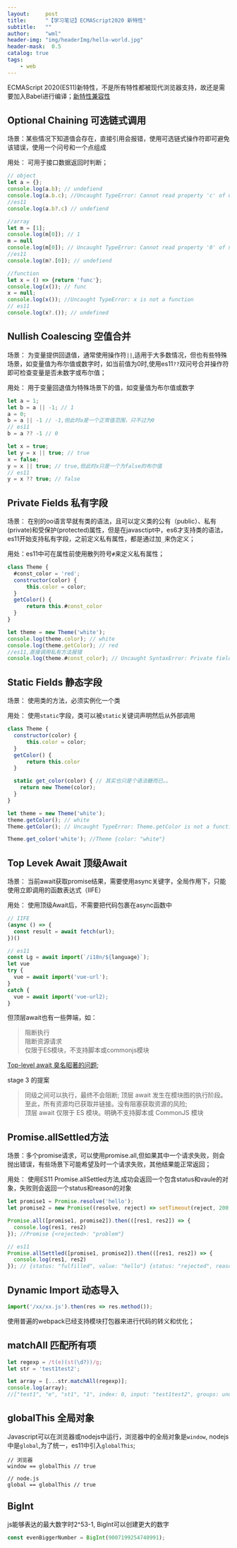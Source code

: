 ```yaml
---
layout:     post
title:      "【学习笔记】ECMAScript2020 新特性"
subtitle:   ""
author:     "wml"
header-img: "img/headerImg/hello-world.jpg"
header-mask:  0.5
catalog: true
tags:
    - web
---
```


ECMAScript 2020(ES11)新特性，不是所有特性都被现代浏览器支持，故还是需要加入Babel进行编译；[新特性兼容性](http://kangax.github.io/compat-table/es2016plus/)

## Optional Chaining 可选链式调用

场景：某些情况下知道值会存在，直接引用会报错，使用可选链式操作符即可避免该错误，使用一个问号和一个点组成

用处： 可用于接口数据返回时判断；

```js
// object
let a = {};
console.log(a.b); // undefiend
console.log(a.b.c); //Uncaught TypeError: Cannot read property 'c' of undefined
//es11
console.log(a.b?.c) // undefiend

//array
let m = [1];
console.log(m[0]); // 1
m = null
console.log(m[0]); // Uncaught TypeError: Cannot read property '0' of null
//es11
console.log(m?.[0]); // undefiend

//function
let x = () => {return 'func'};
console.log(x()); // func
x = null;
console.log(x()); //Uncaught TypeError: x is not a function
// es11
console.log(x?.()); // undefined
```

## Nullish Coalescing 空值合并

场景： 为变量提供回退值，通常使用操作符`||`,适用于大多数情况，但也有些特殊场景，如变量值为布尔值或数字时，如当前值为0时,使用es11`??`双问号合并操作符即可检查变量是否未数字或布尔值；

用处： 用于变量回退值为特殊场景下的值，如变量值为布尔值或数字

```js
let a = 1;
let b = a || -1; // 1
a = 0;
b = a || -1 // -1,但此时a是一个正常值范围，只不过为0
// es11
b = a ?? -1 // 0

let x = true;
let y = x || true; // true
x = false;
y = x || true; // true,但此时x只是一个为false的布尔值
// es11
y = x ?? true; // false
```

## Private Fields 私有字段

场景： 在别的oo语言早就有类的语法，且可以定义类的公有（public）、私有(private)和受保护(protected)属性，但是在javasctipt中，es6才支持类的语法，es11开始支持私有字段，之前定义私有属性，都是通过加`_`来伪定义；

用处：es11中可在属性前使用散列符号`#`来定义私有属性；

```js
class Theme {
  #const_color = 'red';
  constructor(color) {
      this.color = color;
  }
  getColor() {
      return this.#const_color
  }
}

let theme = new Theme('white');
console.log(theme.color); // white
console.log(theme.getColor); // red
//es11,直接调用私有方法报错
console.log(theme.#const_color); // Uncaught SyntaxError: Private field '#const_color' must be declared in an enclosing class
```

## Static Fields 静态字段

场景： 使用类的方法，必须实例化一个类

用处： 使用`static`字段，类可以被`static`关键词声明然后从外部调用

```js
class Theme {
  constructor(color) {
      this.color = color;
  }
  getColor() {
      return this.color
  }

  static get_color(color) { // 其实也只是个语法糖而已。。
    return new Theme(color);
  }
}

let theme = new Theme('white');
theme.getColor(); // white
Theme.getColor(); // Uncaught TypeError: Theme.getColor is not a function

Theme.get_color('white'); //Theme {color: "white"}
```

## Top Levek Await 顶级Await

场景： 当前await获取promise结果，需要使用async关键字，全局作用下，只能使用立即调用的函数表达式（IIFE）

用处： 使用顶级Await后，不需要把代码包裹在async函数中

```js
// IIFE
(async () => {
  const result = await fetch(url);
})()

// es11
const Lg = await import(`/i18n/${language}`);
let vue
try {
  vue = await import('vue-url');
}
catch {
  vue = await import('vue-url2);
}
```
但顶层await也有一些弊端，如：
> 阻断执行  
> 阻断资源请求  
> 仅限于ES模块，不支持脚本或commonjs模块

[Top-level await 臭名昭著的问题](https://gist.github.com/Rich-Harris/0b6f317657f5167663b493c722647221);

stage 3 的提案
> 同级之间可以执行，最终不会阻断;
> 顶层 await 发生在模块图的执行阶段。至此，所有资源均已获取并链接。没有阻塞获取资源的风险;  
> 顶层 await 仅限于 ES 模块。明确不支持脚本或 CommonJS 模块

## Promise.allSettled方法

场景：多个promise请求，可以使用promise.all,但如果其中一个请求失败，则会抛出错误，有些场景下可能希望及时一个请求失败，其他结果能正常返回；

用处： 使用ES11 Promise.allSettled方法,成功会返回一个包含status和vaule的对象，失败则会返回一个status和reason的对象

```js
let promise1 = Promise.resolve('hello');
let promise2 = new Promise((resolve, reject) => setTimeout(reject, 200, 'problem'));

Promise.all([promise1, promise2]).then(([res1, res2]) => {
  console.log(res1, res2)
}); //Promise {<rejected>: "problem"}

// es11
Promise.allSettled([promise1, promise2]).then(([res1, res2]) => {
  console.log(res1, res2)
}); // {status: "fulfilled", value: "hello"} {status: "rejected", reason: "problem"}
```

## Dynamic Import 动态导入

```js
import('/xx/xx.js').then(res => res.method());
```

使用普遍的webpack已经支持模块打包器来进行代码的转义和优化；

## matchAll 匹配所有项

```js
let regexp = /t(e)(st(\d?))/g;
let str = 'test1test2';

let array = [...str.matchAll(regexp)];
console.log(array); 
//["test1", "e", "st1", "1", index: 0, input: "test1test2", groups: undefined], ["test2", "e", "st2", "2", index: 5, input: "test1test2", groups: undefined]
```

## globalThis 全局对象

Javascript可以在浏览器或nodejs中运行，浏览器中的全局对象是`window`, nodejs中是`global`,为了统一，es11中引入`globalThis`;

```
// 浏览器
window == globalThis // true

// node.js
global == globalThis // true
```

## BigInt

js能够表达的最大数字时2^53-1, BigInt可以创建更大的数字

```js
const evenBiggerNumber = BigInt(9007199254740991);
```